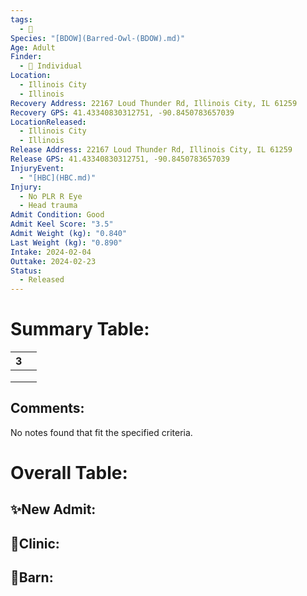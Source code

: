 ```yaml
---
tags:
  - 🦅
Species: "[BDOW](Barred-Owl-(BDOW).md)"
Age: Adult
Finder:
  - 🧑 Individual
Location:
  - Illinois City
  - Illinois
Recovery Address: 22167 Loud Thunder Rd, Illinois City, IL 61259
Recovery GPS: 41.43340830312751, -90.8450783657039
LocationReleased:
  - Illinois City
  - Illinois
Release Address: 22167 Loud Thunder Rd, Illinois City, IL 61259
Release GPS: 41.43340830312751, -90.8450783657039
InjuryEvent:
  - "[HBC](HBC.md)"
Injury:
  - No PLR R Eye
  - Head trauma
Admit Condition: Good
Admit Keel Score: "3.5"
Admit Weight (kg): "0.840"
Last Weight (kg): "0.890"
Intake: 2024-02-04
Outtake: 2024-02-23
Status:
  - Released
---
```


# Summary Table:

<div><table class="dataview table-view-table"><thead class="table-view-thead"><tr class="table-view-tr-header"><th class="table-view-th"><span></span><span class="dataview small-text">3</span></th><th class="table-view-th"><span></span></th></tr></thead><tbody class="table-view-tbody"><tr><td><span></span></td><td><span></span></td></tr><tr><td><span></span></td><td><span></span></td></tr><tr><td><span></span></td><td><span></span></td></tr></tbody></table></div>

## Comments:

<p><span><p dir="auto">No notes found that fit the specified criteria.</p></span></p>

# Overall Table:

## ✨New Admit:



## 🏥Clinic:



## 🏡Barn:


